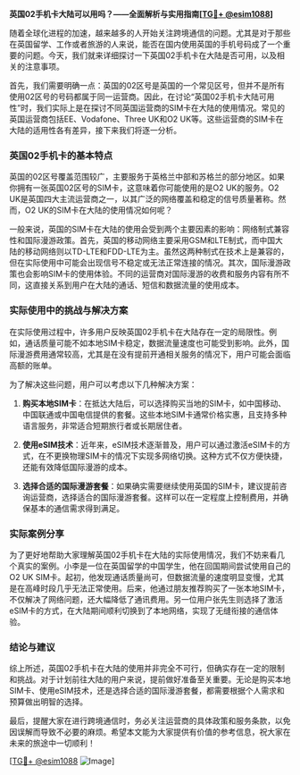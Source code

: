 **英国02手机卡大陆可以用吗？——全面解析与实用指南[[TG💪+ @esim1088](https://t.me/s/esim1088)]**

随着全球化进程的加速，越来越多的人开始关注跨境通信的问题。尤其是对于那些在英国留学、工作或者旅游的人来说，能否在国内使用英国的手机号码成了一个重要的问题。今天，我们就来详细探讨一下英国02手机卡在大陆是否可用，以及相关的注意事项。

首先，我们需要明确一点：英国的02区号是英国的一个常见区号，但并不是所有使用02区号的号码都属于同一运营商。因此，在讨论“英国02手机卡大陆可用性”时，我们实际上是在探讨不同英国运营商的SIM卡在大陆的使用情况。常见的英国运营商包括EE、Vodafone、Three UK和O2 UK等。这些运营商的SIM卡在大陆的适用性各有差异，接下来我们将逐一分析。

### 英国02手机卡的基本特点

英国的02区号覆盖范围较广，主要服务于英格兰中部和苏格兰的部分地区。如果你拥有一张英国02区号的SIM卡，这意味着你可能使用的是O2 UK的服务。O2 UK是英国四大主流运营商之一，以其广泛的网络覆盖和稳定的信号质量著称。然而，O2 UK的SIM卡在大陆的使用情况如何呢？

一般来说，英国的SIM卡在大陆的使用会受到两个主要因素的影响：网络制式兼容性和国际漫游政策。首先，英国的移动网络主要采用GSM和LTE制式，而中国大陆的移动网络则以TD-LTE和FDD-LTE为主。虽然这两种制式在技术上是兼容的，但在实际使用中可能会出现信号不稳定或无法正常连接的情况。其次，国际漫游政策也会影响SIM卡的使用体验。不同的运营商对国际漫游的收费和服务内容有所不同，这直接关系到用户在大陆的通话、短信和数据流量的使用成本。

### 实际使用中的挑战与解决方案

在实际使用过程中，许多用户反映英国02手机卡在大陆存在一定的局限性。例如，通话质量可能不如本地SIM卡稳定，数据流量速度也可能受到影响。此外，国际漫游费用通常较高，尤其是在没有提前开通相关服务的情况下，用户可能会面临高额的账单。

为了解决这些问题，用户可以考虑以下几种解决方案：

1. **购买本地SIM卡**：在抵达大陆后，可以选择购买当地的SIM卡，如中国移动、中国联通或中国电信提供的套餐。这些本地SIM卡通常价格实惠，且支持多种语言服务，非常适合短期旅行者或长期居住者。

2. **使用eSIM技术**：近年来，eSIM技术逐渐普及，用户可以通过激活eSIM卡的方式，在不更换物理SIM卡的情况下实现多网络切换。这种方式不仅方便快捷，还能有效降低国际漫游的成本。

3. **选择合适的国际漫游套餐**：如果确实需要继续使用英国的SIM卡，建议提前咨询运营商，选择适合的国际漫游套餐。这样可以在一定程度上控制费用，并确保基本的通信需求得到满足。

### 实际案例分享

为了更好地帮助大家理解英国02手机卡在大陆的实际使用情况，我们不妨来看几个真实的案例。小李是一位在英国留学的中国学生，他在回国期间尝试使用自己的O2 UK SIM卡。起初，他发现通话质量尚可，但数据流量的速度明显变慢，尤其是在高峰时段几乎无法正常使用。后来，他通过朋友推荐购买了一张本地SIM卡，不仅解决了网络问题，还大幅降低了通讯费用。另一位用户张先生则选择了激活eSIM卡的方式，在大陆期间顺利切换到了本地网络，实现了无缝衔接的通信体验。

### 结论与建议

综上所述，英国02手机卡在大陆的使用并非完全不可行，但确实存在一定的限制和挑战。对于计划前往大陆的用户来说，提前做好准备至关重要。无论是购买本地SIM卡、使用eSIM技术，还是选择合适的国际漫游套餐，都需要根据个人需求和预算做出明智的选择。

最后，提醒大家在进行跨境通信时，务必关注运营商的具体政策和服务条款，以免因误解而导致不必要的麻烦。希望本文能为大家提供有价值的参考信息，祝大家在未来的旅途中一切顺利！

[[TG💪+ @esim1088](https://t.me/s/esim1088) ![Image](https://i.postimg.cc/4NQfJmqS/Snipaste-2025-05-13-00-14-12.png)]